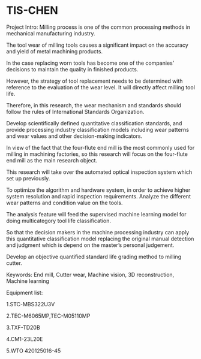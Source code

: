 # TIS-CHEN

Project Intro:
Milling process is one of the common processing methods in mechanical manufacturing industry. 

The tool wear of milling tools causes a significant impact on the accuracy and yield of metal machining products. 

In the case replacing worn tools has become one of the companies’ decisions to maintain the quality in finished products. 

However, the strategy of tool replacement needs to be determined with reference to the evaluation of the wear level. It will directly affect milling tool life. 

Therefore, in this research, the wear mechanism and standards should follow the rules of International Standards Organization. 

Develop scientifically defined quantitative classification standards, and provide processing industry classification models including wear patterns and wear values and other decision-making indicators.

In view of the fact that the four-flute end mill is the most commonly used for milling in machining factories, so this research will focus on the four-flute end mill as the main research object. 

This research will take over the automated optical inspection system which set up previously. 

To optimize the algorithm and hardware system, in order to achieve higher system resolution and rapid inspection requirements. Analyze the different wear patterns and condition value on the tools. 

The analysis feature will feed the supervised machine learning model for doing multicategory tool life classification. 

So that the decision makers in the machine processing industry can apply this quantitative classification model replacing the original manual detection and judgment which is depend on the master’s personal judgement. 

Develop an objective quantified standard life grading method to milling cutter.

Keywords: End mill, Cutter wear, Machine vision, 3D reconstruction, Machine learning


Equipment list:

1.STC-MBS322U3V

2.TEC-M6065MP,TEC-M05110MP

3.TXF-TD20B

4.CM1-23L20E

5.WTO 420125016-45



